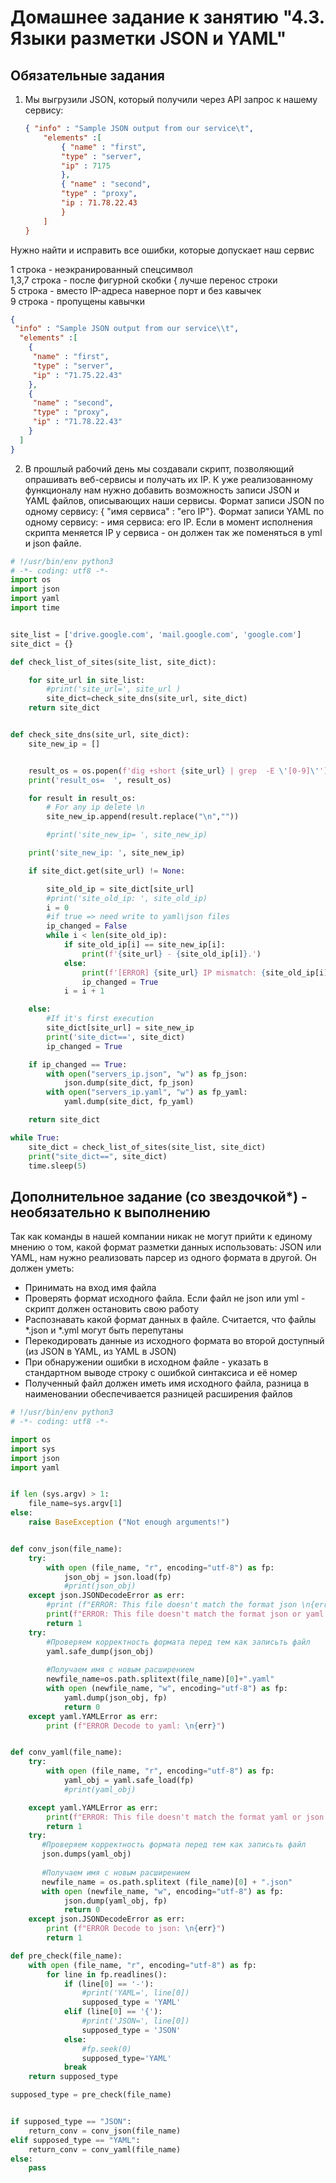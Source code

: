 # Домашнее задание к занятию "4.3. Языки разметки JSON и YAML"

## Обязательные задания

1. Мы выгрузили JSON, который получили через API запрос к нашему сервису:

	```json
    { "info" : "Sample JSON output from our service\t",
        "elements" :[
            { "name" : "first",
            "type" : "server",
            "ip" : 7175 
            },
            { "name" : "second",
            "type" : "proxy",
            "ip : 71.78.22.43
            }
        ]
    }
Нужно найти и исправить все ошибки, которые допускает наш сервис
     
1 строка - неэкранированный спецсимвол   
1,3,7 строка - после фигурной скобки { лучше перенос строки  
5 строка - вместо IP-адреса наверное порт и без кавычек   
9 строка - пропущены кавычки   
     
```json
{
 "info" : "Sample JSON output from our service\\t",
  "elements" :[
    {
     "name" : "first",
     "type" : "server",
     "ip" : "71.75.22.43" 
    },
    {
     "name" : "second",
     "type" : "proxy",
     "ip" : "71.78.22.43"
    }
  ]
}
```

  
  

2. В прошлый рабочий день мы создавали скрипт, позволяющий опрашивать веб-сервисы и получать их IP. К уже реализованному функционалу нам нужно добавить возможность записи JSON и YAML файлов, описывающих наши сервисы. Формат записи JSON по одному сервису: { "имя сервиса" : "его IP"}. Формат записи YAML по одному сервису: - имя сервиса: его IP. Если в момент исполнения скрипта меняется IP у сервиса - он должен так же поменяться в yml и json файле.

```python
# !/usr/bin/env python3
# -*- coding: utf8 -*-
import os
import json
import yaml
import time


site_list = ['drive.google.com', 'mail.google.com', 'google.com']
site_dict = {}

def check_list_of_sites(site_list, site_dict):

    for site_url in site_list:
        #print('site_url=', site_url )
        site_dict=check_site_dns(site_url, site_dict)
    return site_dict


def check_site_dns(site_url, site_dict):
    site_new_ip = []


    result_os = os.popen(f'dig +short {site_url} | grep  -E \'[0-9]\'')
    print('result_os=  ', result_os)

    for result in result_os:
        # For any ip delete \n
        site_new_ip.append(result.replace("\n",""))

        #print('site_new_ip= ', site_new_ip)

    print('site_new_ip: ', site_new_ip)

    if site_dict.get(site_url) != None:

        site_old_ip = site_dict[site_url]
        #print('site_old_ip: ', site_old_ip)
        i = 0
        #if true => need write to yaml\json files
        ip_changed = False
        while i < len(site_old_ip):
            if site_old_ip[i] == site_new_ip[i]:
                print(f'{site_url} - {site_old_ip[i]}.')
            else:
                print(f'[ERROR] {site_url} IP mismatch: {site_old_ip[i]} {site_new_ip[i]}.')                
                ip_changed = True
            i = i + 1

    else:
        #If it's first execution
        site_dict[site_url] = site_new_ip
        print('site_dict==', site_dict)
        ip_changed = True

    if ip_changed == True:
        with open("servers_ip.json", "w") as fp_json:
            json.dump(site_dict, fp_json)
        with open("servers_ip.yaml", "w") as fp_yaml:
            yaml.dump(site_dict, fp_yaml)

    return site_dict

while True:
    site_dict = check_list_of_sites(site_list, site_dict)
    print("site_dict==", site_dict)
    time.sleep(5)
```


## Дополнительное задание (со звездочкой*) - необязательно к выполнению

Так как команды в нашей компании никак не могут прийти к единому мнению о том, какой формат разметки данных использовать: JSON или YAML, нам нужно реализовать парсер из одного формата в другой. Он должен уметь:
   * Принимать на вход имя файла
   * Проверять формат исходного файла. Если файл не json или yml - скрипт должен остановить свою работу
   * Распознавать какой формат данных в файле. Считается, что файлы *.json и *.yml могут быть перепутаны
   * Перекодировать данные из исходного формата во второй доступный (из JSON в YAML, из YAML в JSON)
   * При обнаружении ошибки в исходном файле - указать в стандартном выводе строку с ошибкой синтаксиса и её номер
   * Полученный файл должен иметь имя исходного файла, разница в наименовании обеспечивается разницей расширения файлов

```python
# !/usr/bin/env python3
# -*- coding: utf8 -*-

import os
import sys
import json
import yaml


if len (sys.argv) > 1:
    file_name=sys.argv[1]
else:
    raise BaseException ("Not enough arguments!")


def conv_json(file_name):
    try:
        with open (file_name, "r", encoding="utf-8") as fp:
            json_obj = json.load(fp)
            #print(json_obj)
    except json.JSONDecodeError as err:
        #print (f"ERROR: This file doesn't match the format json \n{err}")
        print(f"ERROR: This file doesn't match the format json or yaml.\n{err}")
        return 1
    try:
        #Проверяем корректность формата перед тем как записьть файл
        yaml.safe_dump(json_obj)
        
        #Получаем имя с новым расширением
        newfile_name=os.path.splitext(file_name)[0]+".yaml"
        with open (newfile_name, "w", encoding="utf-8") as fp:
            yaml.dump(json_obj, fp)
            return 0
    except yaml.YAMLError as err:
        print (f"ERROR Decode to yaml: \n{err}")


def conv_yaml(file_name):
    try:
        with open (file_name, "r", encoding="utf-8") as fp:
            yaml_obj = yaml.safe_load(fp)
            #print(yaml_obj)

    except yaml.YAMLError as err:
        print(f"ERROR: This file doesn't match the format yaml or json.\n{err}")
        return 1
    try:
       #Проверяем корректность формата перед тем как записьть файл
       json.dumps(yaml_obj)
       
       #Получаем имя с новым расширением
       newfile_name = os.path.splitext (file_name)[0] + ".json"
       with open (newfile_name, "w", encoding="utf-8") as fp:
            json.dump(yaml_obj, fp)
            return 0
    except json.JSONDecodeError as err:
        print (f"ERROR Decode to json: \n{err}")
        return 1

def pre_check(file_name):
    with open (file_name, "r", encoding="utf-8") as fp:
        for line in fp.readlines():
            if (line[0] == '-'):
                #print('YAML=', line[0])
                supposed_type = 'YAML'
            elif (line[0] == '{'):
                #print('JSON=', line[0])
                supposed_type = 'JSON'
            else:
                #fp.seek(0)
                supposed_type='YAML'
            break
    return supposed_type

supposed_type = pre_check(file_name)


if supposed_type == "JSON":
    return_conv = conv_json(file_name)
elif supposed_type == "YAML":
    return_conv = conv_yaml(file_name)
else:
    pass
```    
